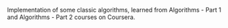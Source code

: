 
Implementation of some classic algorithms, learned from Algorithms - Part 1 and Algorithms - Part 2 courses on Coursera.
